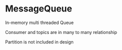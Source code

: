 # MessageQueue
In-memory multi threaded Queue

Consumer and topics are in many to many relationship

Partition is not included in design

